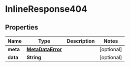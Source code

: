 

# InlineResponse404

## Properties

Name | Type | Description | Notes
------------ | ------------- | ------------- | -------------
**meta** | [**MetaDataError**](MetaDataError.md) |  |  [optional]
**data** | **String** |  |  [optional]



